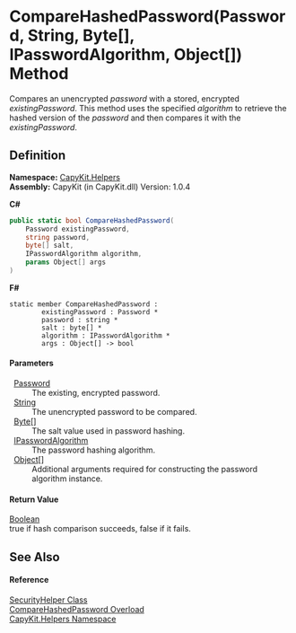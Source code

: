 # CompareHashedPassword(Password, String, Byte[], IPasswordAlgorithm, Object[]) Method


Compares an unencrypted *password* with a stored, encrypted *existingPassword*. This method uses the specified *algorithm* to retrieve the hashed version of the *password* and then compares it with the *existingPassword*.



## Definition
**Namespace:** <a href="N_CapyKit_Helpers.md">CapyKit.Helpers</a>  
**Assembly:** CapyKit (in CapyKit.dll) Version: 1.0.4

**C#**
``` C#
public static bool CompareHashedPassword(
	Password existingPassword,
	string password,
	byte[] salt,
	IPasswordAlgorithm algorithm,
	params Object[] args
)
```
**F#**
``` F#
static member CompareHashedPassword : 
        existingPassword : Password * 
        password : string * 
        salt : byte[] * 
        algorithm : IPasswordAlgorithm * 
        args : Object[] -> bool 
```



#### Parameters
<dl><dt>  <a href="T_CapyKit_Password.md">Password</a></dt><dd>The existing, encrypted password.</dd><dt>  <a href="https://learn.microsoft.com/dotnet/api/system.string" target="_blank" rel="noopener noreferrer">String</a></dt><dd>The unencrypted password to be compared.</dd><dt>  <a href="https://learn.microsoft.com/dotnet/api/system.byte" target="_blank" rel="noopener noreferrer">Byte</a>[]</dt><dd>The salt value used in password hashing.</dd><dt>  <a href="T_CapyKit_IPasswordAlgorithm.md">IPasswordAlgorithm</a></dt><dd>The password hashing algorithm.</dd><dt>  <a href="https://learn.microsoft.com/dotnet/api/system.object" target="_blank" rel="noopener noreferrer">Object</a>[]</dt><dd>Additional arguments required for constructing the password algorithm instance.</dd></dl>

#### Return Value
<a href="https://learn.microsoft.com/dotnet/api/system.boolean" target="_blank" rel="noopener noreferrer">Boolean</a>  
true if hash comparison succeeds, false if it fails.

## See Also


#### Reference
<a href="T_CapyKit_Helpers_SecurityHelper.md">SecurityHelper Class</a>  
<a href="Overload_CapyKit_Helpers_SecurityHelper_CompareHashedPassword.md">CompareHashedPassword Overload</a>  
<a href="N_CapyKit_Helpers.md">CapyKit.Helpers Namespace</a>  
